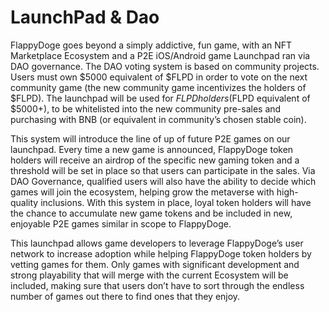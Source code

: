 # LaunchPad & Dao

FlappyDoge goes beyond a simply addictive, fun game, with an NFT Marketplace Ecosystem and a P2E iOS/Android game Launchpad ran via DAO governance. The DAO voting system is based on community projects. Users must own $5000 equivalent of $FLPD in order to vote on the next community game (the new community game incentivizes the holders of $FLPD). The launchpad will be used for $FLPD holders ($FLPD equivalent of $5000+), to be whitelisted into the new community pre-sales and purchasing with BNB (or equivalent in community’s chosen stable coin).

This system will introduce the line of up of future P2E games on our launchpad. Every time a new game is announced, FlappyDoge token holders will receive an airdrop of the specific new gaming token and a threshold will be set in place so that users can participate in the sales. Via DAO Governance, qualified users will also have the ability to decide which games will join the ecosystem, helping grow the metaverse with high-quality inclusions. With this system in place, loyal token holders will have the chance to accumulate new game tokens and be included in new, enjoyable P2E games similar in scope to FlappyDoge.

This launchpad allows game developers to leverage FlappyDoge’s user network to increase adoption while helping FlappyDoge token holders by vetting games for them. Only games with significant development and strong playability that will merge with the current Ecosystem will be included, making sure that users don’t have to sort through the endless number of games out there to find ones that they enjoy.


